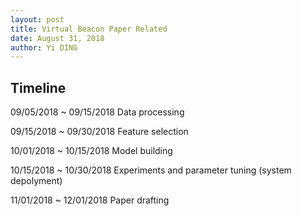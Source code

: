 ```yaml
---
layout: post
title: Virtual Beacon Paper Related
date: August 31, 2018
author: Yi DING
---
```




## Timeline

09/05/2018 ~ 09/15/2018 Data processing

09/15/2018 ~ 09/30/2018 Feature selection

10/01/2018 ~ 10/15/2018 Model building

10/15/2018 ~ 10/30/2018 Experiments and parameter tuning (system depolyment)

11/01/2018 ~ 12/01/2018 Paper drafting







